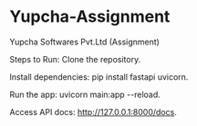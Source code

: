 # Yupcha-Assignment
Yupcha Softwares Pvt.Ltd (Assignment)

Steps to Run:
Clone the repository.

Install dependencies: pip install fastapi uvicorn.

Run the app: uvicorn main:app --reload.

Access API docs: http://127.0.0.1:8000/docs.
